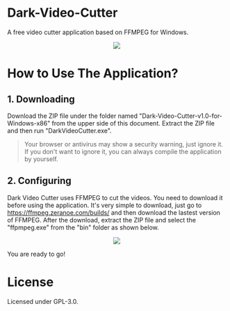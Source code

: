 # Dark-Video-Cutter
A free video cutter application based on FFMPEG for Windows.

<p align="center"> 
  <img src="https://dl.dropboxusercontent.com/s/ei8hi7oh5vaqj9j/dvc_ss4_2.png">
</p>

# How to Use The Application?
## 1. Downloading
Download the ZIP file under the folder named "Dark-Video-Cutter-v1.0-for-Windows-x86" from the upper side of this document. Extract the ZIP file and then run "DarkVideoCutter.exe".

> Your browser or antivirus may show a security warning, just ignore it. If you don't want to ignore it, you can always compile the application by yourself.

## 2. Configuring
Dark Video Cutter uses FFMPEG to cut the videos. You need to download it before using the application. It's very simple to download, just go to https://ffmpeg.zeranoe.com/builds/ and then download the lastest version of FFMPEG. After the download, extract the ZIP file and select the "ffpmpeg.exe" from the "bin" folder as shown below.

<p align="center"> 
  <img src="https://dl.dropboxusercontent.com/s/m2tao6msnx80h1y/dvc_conf_ss.png">
</p>

You are ready to go!

# License
Licensed under GPL-3.0.
